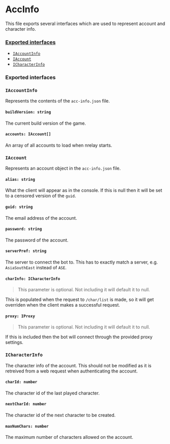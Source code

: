 # AccInfo
This file exports several interfaces which are used to represent account and character info.

### [Exported interfaces](#exported-interfaces)
 + [`IAccountInfo`](#iaccountinfo)
 + [`IAccount`](#iaccount)
 + [`ICharacterInfo`](#icharacterinfo)


### Exported interfaces
### `IAccountInfo`
Represents the contents of the `acc-info.json` file.

#### `buildVersion: string`
The current build version of the game.

#### `accounts: IAccount[]`
An array of all accounts to load when nrelay starts.

### `IAccount`
Represents an account object in the `acc-info.json` file.

#### `alias: string`
What the client will appear as in the console. If this is null then it will be set to a censored version of the `guid`.

#### `guid: string`
The email address of the account.

#### `password: string`
The password of the account.

#### `serverPref: string`
The server to connect the bot to. This has to exactly match a server, e.g. `AsiaSouthEast` instead of `ASE`.

#### `charInfo: ICharacterInfo`
> This parameter is optional. Not including it will default it to null.

This is populated when the request to `/char/list` is made, so it will get overriden when the client makes a successful request.

#### `proxy: IProxy`
> This parameter is optional. Not including it will default it to null.

If this is included then the bot will connect through the provided proxy settings.

### `ICharacterInfo`
The character info of the account. This should not be modified as it is retreived from a web request when authenticating the account.

#### `charId: number`
The character id of the last played character.

#### `nextCharId: number`
The character id of the next character to be created.

#### `maxNumChars: number`
The maximum number of characters allowed on the account.
